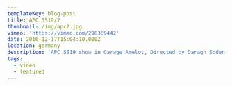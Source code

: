 ```yaml
---
templateKey: blog-post
title: APC SS19/2
thumbnail: /img/apc2.jpg
vimeo: 'https://vimeo.com/298369442'
date: 2016-12-17T15:04:10.000Z
location: germany
description: 'APC SS19 show in Garage Amelot, Directed by Daragh Soden'
tags:
  - video
  - featured
---
```


